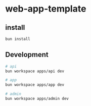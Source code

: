 # web-app-template

## install

```sh
bun install
```

## Development

```sh
# api
bun workspace apps/api dev

# app
bun workspace apps/app dev

# admin
bun workspace apps/admin dev
```
